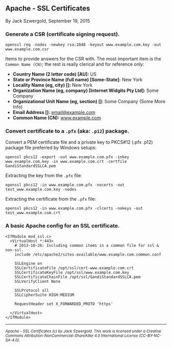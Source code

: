 ## Apache - SSL Certificates

By Jack Szwergold, September 19, 2015

### Generate a CSR (certificate signing request).

    openssl req -nodes -newkey rsa:2048 -keyout www.example.com.key -out www.example.com.csr

Items to provide answers for the CSR with. The most important item is the `Common Name (CN)`; the rest is really clerical and for reference only:

- **Country Name (2 letter code) [AU]:** US
- **State or Province Name (full name) [Some-State]:** New York
- **Locality Name (eg, city) []:** New York
- **Organization Name (eg, company) [Internet Widgits Pty Ltd]:** Some Company
- **Organizational Unit Name (eg, section) []:** Some Company (Some More Info)
- **Email Address []:** email@example.com
- **Common Name (CN):** www.example.com

### Convert certificate to a `.pfx` (aka: `.p12`) package.

Convert a PEM certificate file and a private key to PKCS#12 (.pfx .p12) package file preferred by Windows setups:

    openssl pkcs12 -export -out www.example.com.pfx -inkey www.example.com.key -in www.example.com.crt -certfile GandiStandardSSLCA.pem

Extracting the key from the `.pfx` file:

    openssl pkcs12 -in www.example.com.pfx -nocerts -out test_www.example.com.key -nodes

Extracting the certificate from the `.pfx` file:

    openssl pkcs12 -in www.example.com.pfx -clcerts -nokeys -out test_www.example.com.crt

### A basic Apache config for an SSL certificate.

	<IfModule mod_ssl.c>
	  <VirtualHost *:443>
	    # 2013-10-26: Including common items in a common file for ssl & non-ssl.
	    include /etc/apache2/sites-available/www.example.com.common.conf
	
	    SSLEngine on
	    SSLCertificateFile /opt/ssl/cert-www.example.com.crt
	    SSLCertificateKeyFile /opt/ssl/www.example.com.key
	    SSLCertificateChainFile /opt/ssl/GandiStandardSSLCA.pem
	    SSLVerifyClient None
	
	    SSLProtocol all
	    SSLCipherSuite HIGH:MEDIUM
	
	    RequestHeader set X_FORWARDED_PROTO 'https'
	
	  </VirtualHost>
	</IfModule>

***

<sup>*Apache - SSL Certificates (c) by Jack Szwergold. This work is licensed under a Creative Commons Attribution-NonCommercial-ShareAlike 4.0 International License (CC-BY-NC-SA-4.0).*</sup>